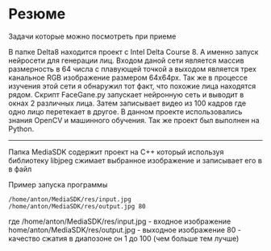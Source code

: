 # Резюме
Задачи которые можно посмотреть при приеме

В папке Delta8 находитcя проект с Intel Delta Course 8. А именно запуск нейросети для генерации лиц. Входом даной сети является массив размерность в 64 числа
с плавующей точкой а выходом является трех канальное RGB изображение размером 64x64px.
Так же в процессе изучения этой сети я обнаружил тот факт, что похожие лица находятся рядом. Скрипт FaceGane.py запускает нейронную
сеть и выводит в окнах 2 различных лица. Затем записывает видео из 100 кадров где одно лицо перетекает в другое. В данном проекте использовались знания OpenCV и машинного обучения.
Так же проект был выполнен на Python.



---


Папка MediaSDK содержит проект на С++ который используя библиотеку libjpeg сжимает выбранное изображение и записывает его в в файл

Пример запуска программы

```
/home/anton/MediaSDK/res/input.jpg  /home/anton/MediaSDK/res/output.jpg 80

```

где /home/anton/MediaSDK/res/input.jpg - входное изображение
home/anton/MediaSDK/res/output.jpg - выходное изображение
80 - качество сжатия в диапозоне он 1 до 100 (чем больше тем лучше)

